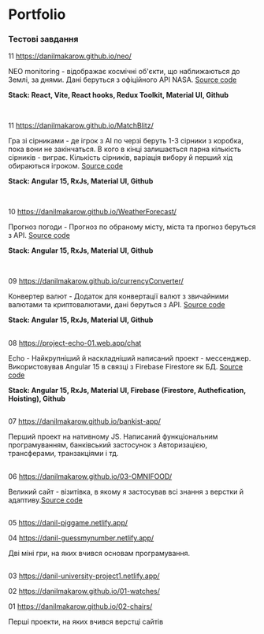 # Portfolio

### Тестові завдання

11  https://danilmakarow.github.io/neo/

NEO monitoring - відображає космічні об'єкти, що наближаються до Землі, за днями. Дані беруться з офіційного API NASA.
<a href="https://github.com/danilmakarow/neo">Source code</a>

<strong> Stack: React, Vite, React hooks, Redux Toolkit, Material UI, Github </strong>

<br/>

11  https://danilmakarow.github.io/MatchBlitz/

Гра зі сірниками - де ігрок з АІ по черзі беруть 1-3 сірники з коробка, пока вони не закінчаться. В кого в кінці залишається парна кількість сірників - виграє. Кількість сірників, варіація вибору й перший хід обираються ігроком.
<a href="https://github.com/danilmakarow/MatchBlitz">Source code</a>

<strong> Stack: Angular 15, RxJs, Material UI, Github </strong>

<br/>

10  https://danilmakarow.github.io/WeatherForecast/

Прогноз погоди - Прогноз по обраному місту, міста та прогноз беруться з API.
<a href="https://github.com/danilmakarow/WeatherForecast/tree/master">Source code</a>

<strong> Stack: Angular 15, RxJs, Material UI, Github </strong>

<br/>

09 https://danilmakarow.github.io/currencyConverter/

Конвертер валют - Додаток для конвертації валют з звичайними валютами та криптовалютами, дані беруться з API.
<a href="https://github.com/danilmakarow/currencyConverter">Source code</a>

<strong> Stack: Angular 15, RxJs, Material UI, Github </strong>

##


08 https://project-echo-01.web.app/chat

Echo - Найкрупніший й наскладніший написаний проект - мессенджер. Використовував Angular 15 в связці з Firebase Firestore як БД.
<a href="https://github.com/danilmakarow/echo">Source code</a>

<strong> Stack: Angular 15, RxJs, Material UI, Firebase (Firestore, Authefication, Hoisting), Github </strong>

##

07 https://danilmakarow.github.io/bankist-app/

Перший проект на нативному JS. Написаний функціональним програмуванням, банківський застосунок з Авторизацією, трансферами, транзакціями і тд.

##

06 https://danilmakarow.github.io/03-OMNIFOOD/ 

Великий сайт - візитівка, в якому я застосував всі знання з верстки й адаптиву.<a href="https://github.com/danilmakarow/03-OMNIFOOD">Source code</a>

##

05 https://danil-piggame.netlify.app/

04 https://danil-guessmynumber.netlify.app/ 

Дві міні гри, на яких вчився основам програмування.

##

03 https://danil-university-project1.netlify.app/ 

02 https://danilmakarow.github.io/01-watches/

01 https://danilmakarow.github.io/02-chairs/ 

Перші проекти, на яких вчився верстці сайтів
